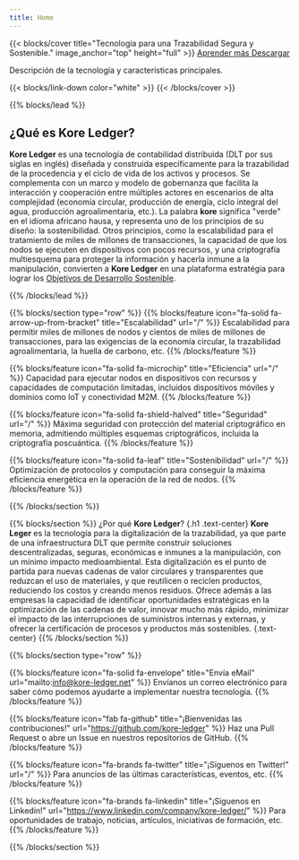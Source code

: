 ```yaml
---
title: Home
---
```


{{< blocks/cover title="Tecnología para una Trazabilidad Segura y Sostenible." image_anchor="top" height="full" >}}
<a class="btn btn-lg btn-primary me-3 mb-4" href="/docs/">
  Aprender más <i class="fas fa-arrow-alt-circle-right ms-2"></i>
</a>
<a class="btn btn-lg btn-secondary me-3 mb-4" href="https://github.com/kore-ledger">
  Descargar <i class="fab fa-github ms-2 "></i>
</a>
<p class="lead mt-5">Descripción de la tecnología y características principales.</p>
{{< blocks/link-down color="white" >}}
{{< /blocks/cover >}}


{{% blocks/lead %}}

## ¿Qué es Kore Ledger?

**Kore Ledger** es una tecnología de contabilidad distribuida (DLT por sus siglas en inglés) diseñada y construida específicamente para la trazabilidad de la procedencia y el ciclo de vida de los activos y procesos. Se complementa con un marco y modelo de gobernanza que facilita la interacción y cooperación entre múltiples actores en escenarios de alta complejidad (economía circular, producción de energía, ciclo integral del agua, producción agroalimentaria, etc.). La palabra **kore** significa "verde" en el idioma africano hausa, y representa uno de los principios de su diseño: la sostenibilidad. Otros principios, como la escalabilidad para el tratamiento de miles de millones de transacciones, la capacidad de que los nodos se ejecuten en dispositivos con pocos recursos, y una criptografía multiesquema para proteger la información y hacerla inmune a la manipulación, convierten a **Kore Ledger** en una plataforma estratégia para lograr los [Objetivos de Desarrollo Sostenible](https://www.un.org/sustainabledevelopment/es/objetivos-de-desarrollo-sostenible/).

{{% /blocks/lead %}}

{{% blocks/section type="row" %}}
{{% blocks/feature icon="fa-solid fa-arrow-up-from-bracket" title="Escalabilidad" url="/" %}}
Escalabilidad para permitir miles de millones de nodos y cientos de miles de millones de transacciones, para las exigencias de la economía circular, la trazabilidad agroalimentaria, la huella de carbono, etc.
{{% /blocks/feature %}}

{{% blocks/feature icon="fa-solid fa-microchip" title="Eficiencia" url="/" %}}
Capacidad para ejecutar nodos en dispositivos con recursos y capacidades de computación limitadas, incluidos dispositivos móviles y dominios como IoT y conectividad M2M.
{{% /blocks/feature %}}

{{% blocks/feature icon="fa-solid fa-shield-halved" title="Seguridad" url="/" %}}
Máxima seguridad con protección del material criptográfico en memoria, admitiendo múltiples esquemas criptográficos, incluida la criptografía poscuántica.
{{% /blocks/feature %}}

{{% blocks/feature icon="fa-solid fa-leaf" title="Sostenibilidad" url="/" %}}
Optimización de protocolos y computación para conseguir la máxima eficiencia energética en la operación de la red de nodos.
{{% /blocks/feature %}}

{{% /blocks/section %}}

{{% blocks/section %}}
¿Por qué **Kore Ledger**?
{.h1 .text-center}
**Kore Leger** es la tecnología para la digitalización de la trazabilidad, ya que parte de una infraestructura DLT que permite construir soluciones descentralizadas, seguras, económicas e inmunes a la manipulación, con un mínimo impacto medioambiental. Esta digitalización es el punto de partida para nuevas cadenas de valor circulares y transparentes que reduzcan el uso de materiales, y que reutilicen o reciclen productos, reduciendo los costos y creando menos residuos. Ofrece además a las empresas la capacidad de identificar oportunidades estratégicas en la optimización de las cadenas de valor, innovar mucho más rápido, minimizar el impacto de las interrupciones de suministros internas y externas, y ofrecer la certificación de procesos y productos más sostenibles.
{.text-center}
{{% /blocks/section %}}


{{% blocks/section type="row" %}}

{{% blocks/feature icon="fa-solid fa-envelope" title="Envía eMail" url="mailto:info@kore-ledger.net" %}}
Envíanos un correo electrónico para saber cómo podemos ayudarte a implementar nuestra tecnología.
{{% /blocks/feature %}}

{{% blocks/feature icon="fab fa-github" title="¡Bienvenidas las contribuciones!"
    url="https://github.com/kore-ledger" %}}
Haz una Pull Request o abre un Issue en nuestros repositorios de GitHub.
{{% /blocks/feature %}}

{{% blocks/feature icon="fa-brands fa-twitter" title="¡Síguenos en Twitter!"
    url="/" %}}
Para anuncios de las últimas características, eventos, etc.
{{% /blocks/feature %}}

{{% blocks/feature icon="fa-brands fa-linkedin" title="¡Siguenos en Linkedin!"
    url="https://www.linkedin.com/company/kore-ledger/" %}}
Para oportunidades de trabajo, noticias, artículos, iniciativas de formación, etc.
{{% /blocks/feature %}}

{{% /blocks/section %}}
